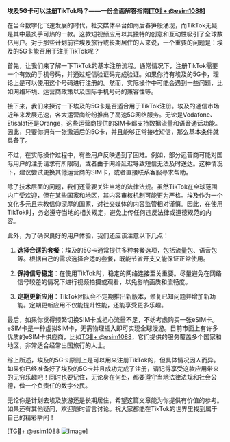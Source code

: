 **埃及5G卡可以注册TikTok吗？——一份全面解答指南[[TG💪+ @esim1088](https://t.me/s/esim1088)]**

在当今数字化飞速发展的时代，社交媒体平台如雨后春笋般涌现，而TikTok无疑是其中最炙手可热的一款。这款短视频应用以其独特的创意和互动性吸引了全球数亿用户。对于那些计划前往埃及旅行或长期居住的人来说，一个重要的问题是：埃及的5G卡能否用于注册TikTok呢？

首先，让我们来了解一下TikTok的基本注册流程。通常情况下，注册TikTok需要一个有效的手机号码，并通过短信验证码完成验证。如果你持有埃及的5G卡，理论上是可以使用这个号码进行注册的。然而，实际操作中可能会遇到一些问题，比如网络环境、运营商政策以及国际手机号码的兼容性等。

接下来，我们来探讨一下埃及的5G卡是否适合用于TikTok注册。埃及的通信市场近年来发展迅速，各大运营商纷纷推出了高速5G网络服务。无论是Vodafone、Etisalat还是Orange，这些运营商提供的SIM卡都支持数据流量和语音通话功能。因此，只要你拥有一张激活后的5G卡，并且能够正常接收短信，那么基本条件就具备了。

不过，在实际操作过程中，有些用户反映遇到了困难。例如，部分运营商可能对国际用户的注册请求有所限制，或者由于网络延迟导致短信无法及时送达。这种情况下，建议尝试更换其他运营商的SIM卡，或者直接联系客服寻求帮助。

除了技术层面的问题，我们还需要关注当地的法律法规。虽然TikTok在全球范围内广受欢迎，但在某些国家和地区，其内容审核机制可能更为严格。埃及作为一个文化多元且宗教信仰深厚的国家，对社交媒体的内容监管相对谨慎。因此，在使用TikTok时，务必遵守当地的相关规定，避免上传任何违反法律或道德规范的内容。

此外，为了确保良好的用户体验，我们还应该注意以下几点：

1. **选择合适的套餐**：埃及的5G卡通常提供多种套餐选项，包括流量包、语音包等。根据自己的需求选择合适的套餐，既能节省开支又能保证正常使用。

2. **保持信号稳定**：在使用TikTok时，稳定的网络连接至关重要。尽量避免在网络信号较差的情况下进行视频拍摄或观看，以免影响画质和流畅度。

3. **定期更新应用**：TikTok团队会不定期推出新版本，修复已知问题并增加新功能。定期更新应用不仅能提升性能，还能享受更多乐趣。

最后，如果你觉得频繁切换SIM卡或担心流量不足，不妨考虑购买一张eSIM卡。eSIM卡是一种虚拟SIM卡，无需物理插入即可实现全球漫游。目前市面上有许多优质的eSIM卡供应商，比如[TG💪+ @esim1088](https://t.me/s/esim1088)，它们提供的服务覆盖多个国家和地区，非常适合经常出国旅行的人士。

综上所述，埃及的5G卡原则上是可以用来注册TikTok的，但具体情况因人而异。如果你已经准备好了埃及的5G卡并且成功完成了注册，请记得享受这款应用带来的无穷乐趣吧！同时也要记住，无论身在何处，都要遵守当地法律法规和社会公德，做一个负责任的数字公民。

无论你是计划去埃及旅游还是长期居住，希望这篇文章能为你提供有价值的参考。如果还有其他疑问，欢迎随时留言讨论。祝大家都能在TikTok的世界里找到属于自己的精彩瞬间！

[[TG💪+ @esim1088](https://t.me/s/esim1088) ![Image](https://i.postimg.cc/4NQfJmqS/Snipaste-2025-05-13-00-14-12.png)]
